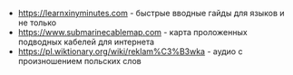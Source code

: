 - https://learnxinyminutes.com   -  быстрые вводные гайды для языков и не только
- https://www.submarinecablemap.com - карта проложенных подводных кабелей для интернета
- https://pl.wiktionary.org/wiki/reklam%C3%B3wka - аудио с произношением польских слов